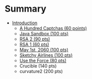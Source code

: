 # Summary

* [Introduction](README.md)
   * [A Hundred Captchas (60 points)](a_hundred_captchas_60_points.md)
   * [Java Sandbox (100 pts)](java_sandbox_100_pts.md)
   * [RSA 2 (90 pts)](rsa_2_90_pts.md)
   * [RSA 1 (60 pts)](rsa_1_60_pts.md)
   * [May 1st, 2060 (100 pts)](may_1st,_2060_100_pts.md)
   * [Sketchy Airlines (100 pts)](sketchy_airlines_100_pts.md)
   * [Use the Force (80 pts)](use_the_force_80_pts.md)
   * Crucible (140 pts)
   * curvature2 (200 pts)

